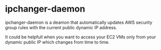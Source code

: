 # ipchanger-daemon

ipchanger-daemon is a deamon that automatically updates AWS security group rules with the current public dynamic IP address.

It could be helpfull when you want to access your EC2 VMs only from your dynamic public IP which changes from time to time.

